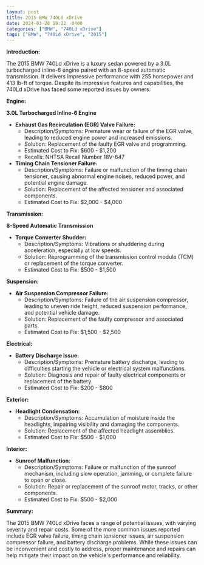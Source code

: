 ```yaml
---
layout: post
title: 2015 BMW 740Ld xDrive
date: 2024-03-28 19:22 -0400
categories: ["BMW", "740Ld xDrive"]
tags: ["BMW", "740Ld xDrive", "2015"]
---
```

**Introduction:**

The 2015 BMW 740Ld xDrive is a luxury sedan powered by a 3.0L turbocharged inline-6 engine paired with an 8-speed automatic transmission. It delivers impressive performance with 255 horsepower and 413 lb-ft of torque. Despite its impressive features and capabilities, the 740Ld xDrive has faced some reported issues by owners.

**Engine:**

**3.0L Turbocharged Inline-6 Engine**

* **Exhaust Gas Recirculation (EGR) Valve Failure:**
  * Description/Symptoms: Premature wear or failure of the EGR valve, leading to reduced engine power and increased emissions.
  * Solution: Replacement of the faulty EGR valve and programming.
  * Estimated Cost to Fix: $600 - $1,200
  * Recalls: NHTSA Recall Number 18V-647
* **Timing Chain Tensioner Failure:**
  * Description/Symptoms: Failure or malfunction of the timing chain tensioner, causing abnormal engine noises, reduced power, and potential engine damage.
  * Solution: Replacement of the affected tensioner and associated components.
  * Estimated Cost to Fix: $2,000 - $4,000

**Transmission:**

**8-Speed Automatic Transmission**

* **Torque Converter Shudder:**
  * Description/Symptoms: Vibrations or shuddering during acceleration, especially at low speeds.
  * Solution: Reprogramming of the transmission control module (TCM) or replacement of the torque converter.
  * Estimated Cost to Fix: $500 - $1,500

**Suspension:**

* **Air Suspension Compressor Failure:**
  * Description/Symptoms: Failure of the air suspension compressor, leading to uneven ride height, reduced suspension performance, and potential vehicle damage.
  * Solution: Replacement of the faulty compressor and associated parts.
  * Estimated Cost to Fix: $1,500 - $2,500

**Electrical:**

* **Battery Discharge Issue:**
  * Description/Symptoms: Premature battery discharge, leading to difficulties starting the vehicle or electrical system malfunctions.
  * Solution: Diagnosis and repair of faulty electrical components or replacement of the battery.
  * Estimated Cost to Fix: $200 - $800

**Exterior:**

* **Headlight Condensation:**
  * Description/Symptoms: Accumulation of moisture inside the headlights, impairing visibility and damaging the components.
  * Solution: Replacement of the affected headlight assemblies.
  * Estimated Cost to Fix: $500 - $1,000

**Interior:**

* **Sunroof Malfunction:**
  * Description/Symptoms: Failure or malfunction of the sunroof mechanism, including slow operation, jamming, or complete failure to open or close.
  * Solution: Repair or replacement of the sunroof motor, tracks, or other components.
  * Estimated Cost to Fix: $500 - $2,000

**Summary:**

The 2015 BMW 740Ld xDrive faces a range of potential issues, with varying severity and repair costs. Some of the more common issues reported include EGR valve failure, timing chain tensioner issues, air suspension compressor failure, and battery discharge problems. While these issues can be inconvenient and costly to address, proper maintenance and repairs can help mitigate their impact on the vehicle's performance and reliability.
